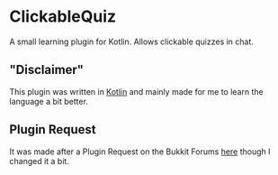 # ClickableQuiz
A small learning plugin for Kotlin. Allows clickable quizzes in chat.

## "Disclaimer"
This plugin was written in [Kotlin](http://kotlinlang.org/) and mainly made for me to learn the language a bit better.

## Plugin Request
It was made after a Plugin Request on the Bukkit Forums [here](https://bukkit.org/threads/harry-potter-clickable-chat-quiz-plugin.434731/) though I changed it a bit.
